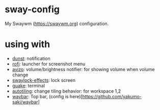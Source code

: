# sway-config
My Swaywm (https://swaywm.org) configuration.

# using with

* [dunst](https://github.com/dunst-project/dunst): notification
* [rofi](https://github.com/davatorium/rofi): launcher for screenshot menu
* [avizo](https://github.com/misterdanb/avizo): volume/brightness notifier: for showing volume when volume change
* [swaylock-effects](https://github.com/mortie/swaylock-effects): lock screen
* [guake](https://github.com/Guake/guake): terminal
* [autotiling](https://github.com/nwg-piotr/autotiling): change tiling behavior: for workspace 1,2
* [waybar](https://github.com/Alexays/Waybar): Top bar, (config is here)[https://github.com/yakumo-saki/waybar]


